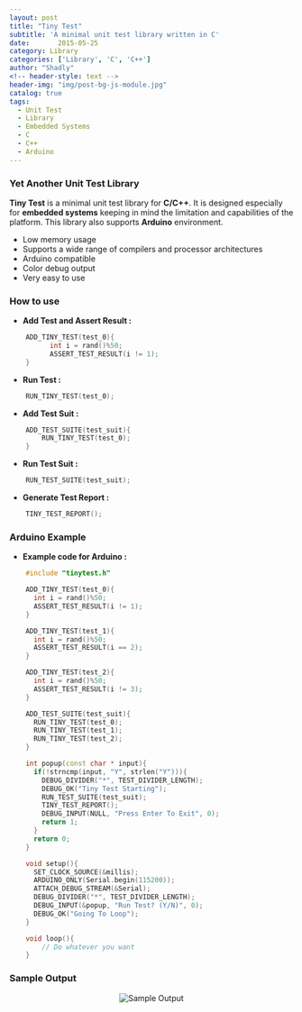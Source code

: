 ```yaml
---
layout: post
title: "Tiny Test"
subtitle: 'A minimal unit test library written in C'
date:       2015-05-25
category: Library
categories: ['Library', 'C', 'C++']
author: "Shadly"
<!-- header-style: text -->
header-img: "img/post-bg-js-module.jpg"
catalog: true
tags:
  - Unit Test
  - Library
  - Embedded Systems
  - C
  - C++
  - Arduino
---
```


### Yet Another Unit Test Library

**Tiny Test** is a minimal unit test library for **C/C++**. It is designed especially for **embedded systems** keeping in mind the limitation and capabilities of the platform. This library also supports **Arduino** environment.

  - Low memory usage
  - Supports a wide range of compilers and processor architectures
  - Arduino compatible
  - Color debug output
  - Very easy to use
  
### How to use
- **Add Test and Assert Result :**
```cpp
	ADD_TINY_TEST(test_0){
		  int i = rand()%50;
		  ASSERT_TEST_RESULT(i != 1);
	}
```
- **Run Test :**
```cpp
	RUN_TINY_TEST(test_0);
```
- **Add Test Suit :**
```cpp
	ADD_TEST_SUITE(test_suit){
		RUN_TINY_TEST(test_0);
	}
```
- **Run Test Suit :**
```cpp
	RUN_TEST_SUITE(test_suit);
```
- **Generate Test Report :**
```cpp
	TINY_TEST_REPORT();
```

### Arduino Example
- **Example code for Arduino :**
```cpp
	#include "tinytest.h"

	ADD_TINY_TEST(test_0){
	  int i = rand()%50;
	  ASSERT_TEST_RESULT(i != 1);
	}

	ADD_TINY_TEST(test_1){
	  int i = rand()%50;
	  ASSERT_TEST_RESULT(i == 2);
	}

	ADD_TINY_TEST(test_2){
	  int i = rand()%50;
	  ASSERT_TEST_RESULT(i != 3);
	}

	ADD_TEST_SUITE(test_suit){
	  RUN_TINY_TEST(test_0);
	  RUN_TINY_TEST(test_1);
	  RUN_TINY_TEST(test_2);
	}

	int popup(const char * input){
	  if(!strncmp(input, "Y", strlen("Y"))){
	    DEBUG_DIVIDER("*", TEST_DIVIDER_LENGTH);
	    DEBUG_OK("Tiny Test Starting");  
	    RUN_TEST_SUITE(test_suit);
	    TINY_TEST_REPORT();
	    DEBUG_INPUT(NULL, "Press Enter To Exit", 0);
	    return 1;
	  }
	  return 0;
	}

	void setup(){
	  SET_CLOCK_SOURCE(&millis);
	  ARDUINO_ONLY(Serial.begin(115200));
	  ATTACH_DEBUG_STREAM(&Serial);
	  DEBUG_DIVIDER("*", TEST_DIVIDER_LENGTH);
	  DEBUG_INPUT(&popup, "Run Test? (Y/N)", 0);
	  DEBUG_OK("Going To Loop");
	}

	void loop(){
		// Do whatever you want
	}
```

### Sample Output

<div style="text-align:center"><img src ="https://raw.githubusercontent.com/shadlyd15/tinytest/master/images/output.png" alt ="Sample Output"/></div>